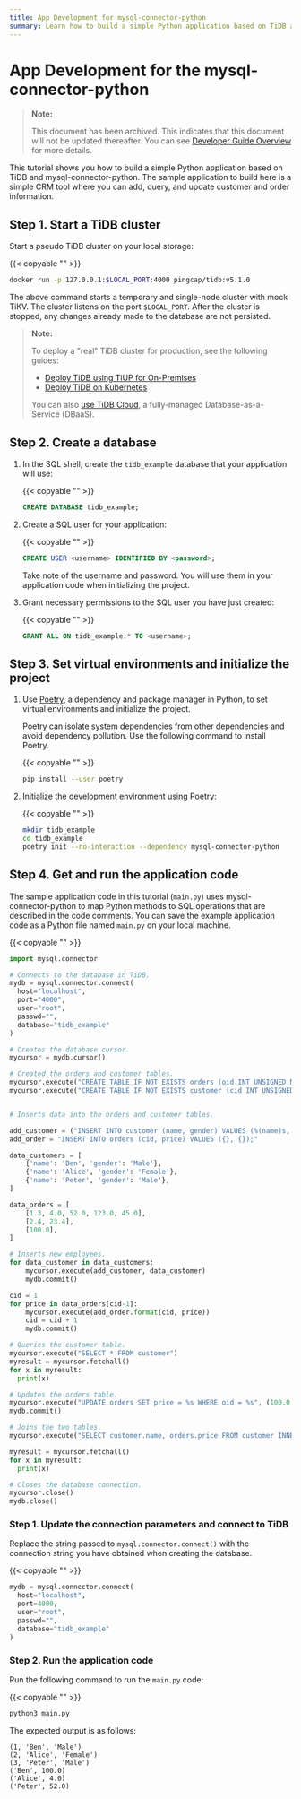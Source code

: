 ```yaml
---
title: App Development for mysql-connector-python
summary: Learn how to build a simple Python application based on TiDB and mysql-connector-python.
---
```


# App Development for the mysql-connector-python

> **Note:**
>
> This document has been archived. This indicates that this document will not be updated thereafter. You can see [Developer Guide Overview](/develop/dev-guide-overview.md) for more details.

This tutorial shows you how to build a simple Python application based on TiDB and mysql-connector-python. The sample application to build here is a simple CRM tool where you can add, query, and update customer and order information.

## Step 1. Start a TiDB cluster

Start a pseudo TiDB cluster on your local storage:

{{< copyable "" >}}

```bash
docker run -p 127.0.0.1:$LOCAL_PORT:4000 pingcap/tidb:v5.1.0
```

The above command starts a temporary and single-node cluster with mock TiKV. The cluster listens on the port `$LOCAL_PORT`. After the cluster is stopped, any changes already made to the database are not persisted.

> **Note:**
>
> To deploy a "real" TiDB cluster for production, see the following guides:
>
> + [Deploy TiDB using TiUP for On-Premises](https://docs.pingcap.com/tidb/v5.1/production-deployment-using-tiup)
> + [Deploy TiDB on Kubernetes](https://docs.pingcap.com/tidb-in-kubernetes/stable)
>
> You can also [use TiDB Cloud](https://pingcap.com/products/tidbcloud/), a fully-managed Database-as-a-Service (DBaaS).

## Step 2. Create a database

1. In the SQL shell, create the `tidb_example` database that your application will use:

    {{< copyable "" >}}

    ```sql
    CREATE DATABASE tidb_example;
    ```

2. Create a SQL user for your application:

    {{< copyable "" >}}

    ```sql
    CREATE USER <username> IDENTIFIED BY <password>;
    ```

    Take note of the username and password. You will use them in your application code when initializing the project.

3. Grant necessary permissions to the SQL user you have just created:

    {{< copyable "" >}}

    ```sql
    GRANT ALL ON tidb_example.* TO <username>;
    ```

## Step 3. Set virtual environments and initialize the project

1. Use [Poetry](https://python-poetry.org/docs/), a dependency and package manager in Python, to set virtual environments and initialize the project.

    Poetry can isolate system dependencies from other dependencies and avoid dependency pollution. Use the following command to install Poetry.

    {{< copyable "" >}}

    ```bash
    pip install --user poetry
    ```

2. Initialize the development environment using Poetry:

    {{< copyable "" >}}

    ```bash
    mkdir tidb_example
    cd tidb_example
    poetry init --no-interaction --dependency mysql-connector-python
    ```

## Step 4. Get and run the application code

The sample application code in this tutorial (`main.py`) uses mysql-connector-python to map Python methods to SQL operations that are described in the code comments. You can save the example application code as a Python file named `main.py` on your local machine.

{{< copyable "" >}}

```python
import mysql.connector

# Connects to the database in TiDB.
mydb = mysql.connector.connect(
  host="localhost",
  port="4000",
  user="root",
  passwd="",
  database="tidb_example"
)

# Creates the database cursor.
mycursor = mydb.cursor()

# Created the orders and customer tables.
mycursor.execute("CREATE TABLE IF NOT EXISTS orders (oid INT UNSIGNED NOT NULL PRIMARY KEY AUTO_INCREMENT, cid INT UNSIGNED, price FLOAT);")
mycursor.execute("CREATE TABLE IF NOT EXISTS customer (cid INT UNSIGNED NOT NULL PRIMARY KEY AUTO_INCREMENT, name VARCHAR(255), gender ENUM ('Male', 'Female') NOT NULL)")


# Inserts data into the orders and customer tables.

add_customer = ("INSERT INTO customer (name, gender) VALUES (%(name)s, %(gender)s);")
add_order = "INSERT INTO orders (cid, price) VALUES ({}, {});"

data_customers = [
    {'name': 'Ben', 'gender': 'Male'},
    {'name': 'Alice', 'gender': 'Female'},
    {'name': 'Peter', 'gender': 'Male'},
]

data_orders = [
    [1.3, 4.0, 52.0, 123.0, 45.0],
    [2.4, 23.4],
    [100.0],
]

# Inserts new employees.
for data_customer in data_customers:
    mycursor.execute(add_customer, data_customer)
    mydb.commit()

cid = 1
for price in data_orders[cid-1]:
    mycursor.execute(add_order.format(cid, price))
    cid = cid + 1
    mydb.commit()

# Queries the customer table.
mycursor.execute("SELECT * FROM customer")
myresult = mycursor.fetchall()
for x in myresult:
  print(x)

# Updates the orders table.
mycursor.execute("UPDATE orders SET price = %s WHERE oid = %s", (100.0, 1))
mydb.commit()

# Joins the two tables.
mycursor.execute("SELECT customer.name, orders.price FROM customer INNER JOIN orders ON customer.cid = orders.cid")

myresult = mycursor.fetchall()
for x in myresult:
  print(x)

# Closes the database connection.
mycursor.close()
mydb.close()
```

### Step 1. Update the connection parameters and connect to TiDB

Replace the string passed to `mysql.connector.connect()` with the connection string you have obtained when creating the database.

{{< copyable "" >}}

```python
mydb = mysql.connector.connect(
  host="localhost",
  port=4000,
  user="root",
  passwd="",
  database="tidb_example"
)
```

### Step 2. Run the application code

Run the following command to run the `main.py` code:

{{< copyable "" >}}

```python
python3 main.py
```

The expected output is as follows:

```
(1, 'Ben', 'Male')
(2, 'Alice', 'Female')
(3, 'Peter', 'Male')
('Ben', 100.0)
('Alice', 4.0)
('Peter', 52.0)
```
